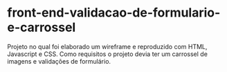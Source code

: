 # front-end-validacao-de-formulario-e-carrossel
<p>Projeto no qual foi elaborado um wireframe e reproduzido com HTML, Javascript e CSS. Como requisitos o projeto devia ter um carrossel de imagens e validações de formulário.<p>

